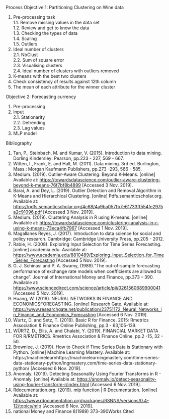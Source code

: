 Process
Objective 1: Partitioning Clustering on Wine data
1.	Pre-processing task <br />
  1.1.	Remove missing values in the data set <br />
 1.2.	Review and get to know the data <br />
 1.3.	Checking the types of data <br />
 1.4.	Scaling	<br />
 1.5.	Outliers	<br />
2.	Ideal number of clusters	<br />
 2.1.	NbClust	<br />
 2.2.	Sum of square error	<br />
 2.3.	Visualising clusters	<br />
 2.4.	Ideal number of clusters with outliers removed	<br />
3.	K-means with the best two clusters 
4.	Check consistency of results against 12th column	
5.	The mean of each attribute for the winner cluster	

Objective 2: Forecasting currency
1.	Pre-processing	
2.	Input	<br />
2.1.	Stationarity	<br />
2.2.	Detrending	<br />
2.3.	Lag values	<br />
3.	MLP model

Bibliography

1.	Tan, P., Steinbach, M. and Kumar, V. (2015). Introduction to data mining. Dorling Kindersley: Pearson, pp.223 - 227, 569 - 667.
2.	Witten, I., Frank, E. and Hall, M. (2011). Data mining. 3rd ed. Burlington, Mass.: Morgan Kaufmann Publishers, pp.273 -293, 566 - 585.
3.	Medium. (2019). Outlier-Aware Clustering: Beyond K-Means. [online] Available at: https://towardsdatascience.com/outlier-aware-clustering-beyond-k-means-76f7bf8b4899 [Accessed 3 Nov. 2019].
4.	Barai, A. and Dey, L. (2019). Outlier Detection and Removal Algorithm in K-Means and Hierarchical Clustering. [online] Pdfs.semanticscholar.org. Available at: https://pdfs.semanticscholar.org/4c68/4a9ba057fb7e61733ff554fe2975a2c91096.pdf [Accessed 3 Nov. 2019].
5.	Medium. (2019). Clustering Analysis in R using K-means. [online] Available at: https://towardsdatascience.com/clustering-analysis-in-r-using-k-means-73eca4fb7967 [Accessed 1 Nov. 2019].
6.	Magallanes Reyes, J. (2017). Introduction to data science for social and policy research. Cambridge: Cambridge University Press, pp.205 - 2012.
7.	Rabie, H. (2008). Exploring Input Selection for Time Series Forecasting. [online] academia.edu. Available at: https://www.academia.edu/8810489/Exploring_Input_Selection_for_Time_Series_Forecasting [Accessed 5 Nov. 2019].
8.	G. J. Schinasi and P. A. Swamy, (1989).“The out-of-sample forecasting performance of exchange rate models when coeﬃcients are allowed to change”.   Journal of International Money and Finance, pp.373 – 390. Available at: https://www.sciencedirect.com/science/article/pii/0261560689900041 [Accessed 5 Nov. 2019].
9.	Huang, W. (2019). NEURAL NETWORKS IN FINANCE AND ECONOMICSFORECASTING. [online] Research Gate. Available at: https://www.researchgate.net/publication/23751172_Neural_Networks_in_Finance_and_Economics_Forecasting [Accessed 6 Nov. 2019].
10.	Wurtz, D. and Setz, T. (2019). Basic R for Finance. 2015: Rmetrics Association & Finance Online Publishing, pp.3 - 63,105-139.
11.	WÜRTZ, D., Ellis, A. and Chalabi, Y. (2019). FINANCIAL MARKET DATA FOR R/RMETRICS. Rmetrics Association & Finance Online, pp.2 -15, 32 - 50.
12.	Brownlee, J. (2019). How to Check if Time Series Data is Stationary with Python. [online] Machine Learning Mastery. Available at: https://machinelearnhttps://machinelearningmastery.com/time-series-data-stationary-python/ingmastery.com/time-series-data-stationary-python/ [Accessed 6 Nov. 2019].
13.	Anomaly. (2019). Detecting Seasonality Using Fourier Transforms in R - Anomaly. [online] Available at: https://anomaly.io/detect-seasonality-using-fourier-transform-r/index.html [Accessed 6 Nov. 2019].
14.	Rdocumentation.org. (2019). mlp function | R Documentation. [online] Available at: https://www.rdocumentation.org/packages/RSNNS/versions/0.4-12/topics/mlp [Accessed 6 Nov. 2019].
15.	national Money and Finance 8(1989) 373–390Works Cited
 
